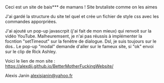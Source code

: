 Ceci est un site de bais*** de mamans ! Site brutaliste comme on les aimes

J'ai gardé la structure du site tel quel et crée un fichier de style css avec les commandes apporpriées.

J'ai ajouté un pop-up javascrpit (j'ai fait de mon mieux) qui renvoit sur la vidéo YouTube. Malheuremsent, je n'ai pas réussis à implémenter la focntion "setTimeout" sur la fenêtre de dialogue. Dsl, je suis toujours sur le dos..
Le pop-up "modal" demande d'aller sur le fameux site, si "ok" envoi sur le clip de Rick Ashley. 

Voici le lien de mon site : https://alexdji.github.io/BetterMotherFuckingWebsite/

Alexis Janin alexisjanin@yahoo.fr